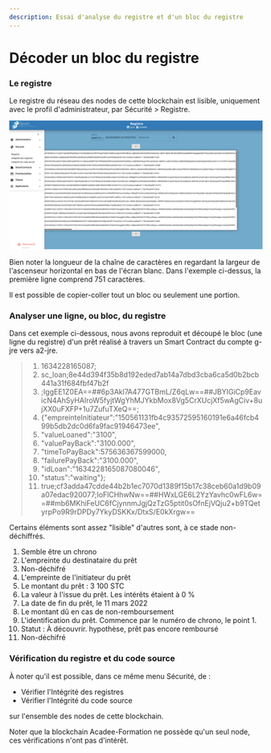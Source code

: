 ```yaml
---
description: Essai d'analyse du registre et d'un bloc du registre
---
```


# Décoder un bloc du registre

### Le registre

Le registre du réseau des nodes de cette blockchain est lisible, uniquement avec le profil d'administrateur, par Sécurité > Registre.

![Registre d'une blockchain Spuro. Possibilité de sauvegarder ce registre et de faire des recherches dans les chaînes de caractères.](<../.gitbook/assets/image (5) (1) (1).png>)

Bien noter la longueur de la chaîne de caractères en regardant la largeur de l'ascenseur horizontal en bas de l'écran blanc. Dans l'exemple ci-dessus, la première ligne comprend 751 caractères.

Il est possible de copier-coller tout un bloc ou seulement une portion.

### Analyser une ligne, ou bloc, du registre

Dans cet exemple ci-dessous, nous avons reproduit et découpé le bloc (une ligne du registre) d'un prêt réalisé à travers un Smart Contract du compte g-jre vers a2-jre.

> 1. 1634228165087;
> 2. sc_loan;8e44d394f35b8d192eded7ab14a7dbd3cba6ca5d0b2bcb441a31f684fbf47b2f
> 3. ;IggEE1Z0EA==##6p3Akl7A477GTBmL/Z6qLw==##JBYIGiCp9EavicN4AhSyHAIroW5fyjtWgYhMJYkbMox8Vg5CrXUcjXf5wAgCiv+8ujXX0uFXFP+1u7ZufuTXeQ==;
> 4. {"empreinteInitiateur":"150561131fb4c93572595160191e6a46fcb499b5db2dc0d6fa9fac91946473ee",
> 5. "valueLoaned":"3100",
> 6. "valuePayBack":"3100.000",
> 7. "timeToPayBack":575636367599000,
> 8. "failurePayBack":"3100.000",
> 9. "idLoan":"1634228165087080046",
> 10. "status":"waiting"};
> 11. true;cf3adda47cdde44b2b1ec7070d1389f15b17c38ceb60a1d9b09a07edac920077;IoFlCHhwNw==##HWxLGE6L2YzYavhc0wFL6w==##mb6MKhiFeUC6fCjynnmJgjQzTzG5ptit0sOfnEjVQju2+b9TQetyrpPo9R9rDPDy7YkyDSKKx/DtxS/E0kXrgw==

Certains éléments sont assez "lisible" d'autres sont, à ce stade non-déchiffrés.

1. Semble être un chrono
2. L'empreinte du destinataire du prêt
3. Non-déchifré
4. L'empreinte de l'initiateur du prêt
5. Le montant du prêt : 3 100 STC
6. La valeur à l'issue du prêt. Les intérêts étaient à 0 %
7. La date de fin du prêt, le 11 mars 2022
8. Le montant dû en cas de non-remboursement
9. L'identification du prêt. Commence par le numéro de chrono, le point 1.
10. Statut : À découvrir. hypothèse, prêt pas encore remboursé
11. Non-déchifré

### Vérification du registre et du code source

À noter qu'il est possible, dans ce même menu Sécurité, de :

* Vérifier l'Intégrité des registres
* Vérifier l'Intégrité du code source

sur l'ensemble des nodes de cette blockchain.

Noter que la blockchain Acadee-Formation ne possède qu'un seul node, ces vérifications n'ont pas d'intérêt.

###
